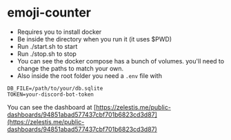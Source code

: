 # emoji-counter
* Requires you to install docker
* Be inside the directory when you run it (it uses $PWD)
* Run ./start.sh to start
* Run ./stop.sh to stop
* You can see the docker compose has a bunch of volumes. you'll
    need to change the paths to match your own.
* Also inside the root folder you need a `.env` file with
```
DB_FILE=/path/to/your/db.sqlite
TOKEN=your-discord-bot-token
```

You can see the dashboard at [https://zelestis.me/public-dashboards/94851abad577437cbf701b6823cd3d87](https://zelestis.me/public-dashboards/94851abad577437cbf701b6823cd3d87)
